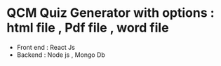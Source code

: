 # QCM Quiz Generator with options : html file , Pdf file , word file 
- Front end : React Js
- Backend : Node js , Mongo Db
